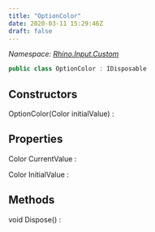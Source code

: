 ```yaml
---
title: "OptionColor"
date: 2020-03-11 15:29:46Z
draft: false
---
```


*Namespace: [Rhino.Input.Custom](../)*

```cs
public class OptionColor : IDisposable
```
## Constructors

OptionColor(Color initialValue)
: 
## Properties

Color CurrentValue
: 

Color InitialValue
: 
## Methods

void Dispose()
: 
